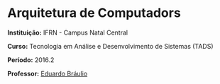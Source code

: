 # Arquitetura de Computadors

**Instituição:** IFRN - Campus Natal Central

**Curso:** Tecnologia em Análise e Desenvolvimento de Sistemas (TADS)

**Período:** 2016.2

**Professor:** [Eduardo Bráulio](http://diatinf.ifrn.edu.br/doku.php?id=pessoal:docente:efetivo:braulio)
